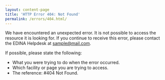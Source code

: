 ```yaml
---
layout: content-page
title: 'HTTP Error 404: Not Found'
permalink: /errors/404.html/
---
```

We have encountered an unexpected error. It is not possible to access the resource it is looking for.
If you continue to receive this error, please contact the EDINA Helpdesk at [sample@mail.com](mailto:sample@mail.com).

If possible, please state the following:

* What you were trying to do when the error occurred.
* Which facility or page you are trying to access.
* The reference: #404 Not Found.

